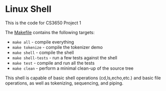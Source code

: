 # Linux Shell

This is the code for CS3650 Project 1

The [Makefile](Makefile) contains the following targets:

- `make all` - compile everything
- `make tokenize` - compile the tokenizer demo
- `make shell` - compile the shell
- `make shell-tests` - run a few tests against the shell
- `make test` - compile and run all the tests
- `make clean` - perform a minimal clean-up of the source tree


This shell is capable of basic shell operations (cd,ls,echo,etc.) and basic file operations, as well as tokenizing, sequencing, and piping.
